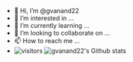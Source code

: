 - 👋 Hi, I’m @gvanand22
- 👀 I’m interested in ...
- 🌱 I’m currently learning ...
- 💞️ I’m looking to collaborate on ...
- 📫 How to reach me ...
- ![visitors](https://visitor-badge.laobi.icu/badge?page_id=gvanand22)
![gvanand22's Github stats](https://github-readme-stats.vercel.app/api?username=gvanand22)

<!---
gvanand22/gvanand22 is a ✨ special ✨ repository because its `README.md` (this file) appears on your GitHub profile.
You can click the Preview link to take a look at your changes.
--->
